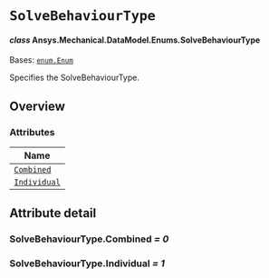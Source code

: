 # `SolveBehaviourType`

<a id="ansys.mechanical.stubs.v242.Ansys.Mechanical.DataModel.Enums.SolveBehaviourType"></a>

#### *class* Ansys.Mechanical.DataModel.Enums.SolveBehaviourType

Bases: [`enum.Enum`](https://docs.python.org/3/library/enum.html#enum.Enum)

Specifies the SolveBehaviourType.

<!-- !! processed by numpydoc !! -->

<a id="overview"></a>

## Overview

### Attributes

| Name |
| ------------------------------------------------ |
| [`Combined`](#SolveBehaviourType.Combined) |
| [`Individual`](#SolveBehaviourType.Individual) |

<a id="attribute-detail"></a>

## Attribute detail

<a id="SolveBehaviourType.Combined"></a>

### SolveBehaviourType.Combined *= 0*

<a id="SolveBehaviourType.Individual"></a>

### SolveBehaviourType.Individual *= 1*


